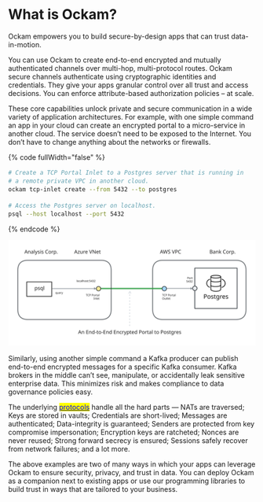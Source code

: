 # What is Ockam?

Ockam empowers you to build secure-by-design apps that can trust data-in-motion.

You can use Ockam to create end-to-end encrypted and mutually authenticated channels over multi-hop, multi-protocol routes. Ockam secure channels authenticate using cryptographic identities and credentials. They give your apps granular control over all trust and access decisions. You can enforce attribute-based authorization policies – at scale.

These core capabilities unlock private and secure communication in a wide variety of application architectures. For example, with one simple command an app in your cloud can create an encrypted portal to a micro-service in another cloud. The service doesn’t need to be exposed to the Internet. You don’t have to change anything about the networks or firewalls.

{% code fullWidth="false" %}
```sh
# Create a TCP Portal Inlet to a Postgres server that is running in
# a remote private VPC in another cloud.
ockam tcp-inlet create --from 5432 --to postgres

# Access the Postgres server on localhost.
psql --host localhost --port 5432
```
{% endcode %}

<img src=".gitbook/assets/file.excalidraw (12).svg" alt="" class="gitbook-drawing">

Similarly, using another simple command a Kafka producer can publish end-to-end encrypted messages for a specific Kafka consumer. Kafka brokers in the middle can’t see, manipulate, or accidentally leak sensitive enterprise data. This minimizes risk and makes compliance to data governance policies easy.

The underlying [<mark style="color:blue;">protocols</mark>](reference/protocols/) handle all the hard parts — NATs are traversed; Keys are stored in vaults; Credentials are short-lived; Messages are authenticated; Data-integrity is guaranteed; Senders are protected from key compromise impersonation; Encryption keys are ratcheted; Nonces are never reused; Strong forward secrecy is ensured; Sessions safely recover from network failures; and a lot more.

The above examples are two of many ways in which your apps can leverage Ockam to ensure security, privacy, and trust in data. You can deploy Ockam as a companion next to existing apps or use our programming libraries to build trust in ways that are tailored to your business.
